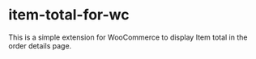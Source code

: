 # item-total-for-wc

This is a simple extension for WooCommerce to display Item total in the order details page.
